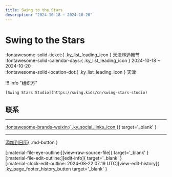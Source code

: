 ```yaml
---
title: Swing to the Stars
description: "2024-10-18 ~ 2024-10-20"
---
```


# Swing to the Stars 

:fontawesome-solid-ticket:{ .ky_list_leading_icon } 天津林迪舞节  
:fontawesome-solid-calendar-days:{ .ky_list_leading_icon } 2024-10-18 ~ 2024-10-20  
:fontawesome-solid-location-dot:{ .ky_list_leading_icon } 天津  

!!! info "组织方"

    [Swing Stars Studio](https://swing.kids/cn/swing-stars-studio)  

## 联系


---

 [:fontawesome-brands-weixin:{ .ky_social_links_icon }](https://mp.weixin.qq.com/s/gS7UsVLJPoNskb7YAlyy5Q){ target='_blank' }

---

[添加到日历](https://swing.news/ics/zh-Hans/2024/cn/swing-to-the-stars-2024.ics){ .md-button }

<div class="ky_page_footer" markdown>
<div class="ky_page_footer_trailing" markdown="span">
[:material-file-eye-outline:][view-raw-source-file]{ target='_blank' }
[:material-file-edit-outline:][edit-info]{ target='_blank' }
</div>
<div class="ky_page_footer_leading" markdown="span">
[:material-clock-edit-outline: 2024-08-22 07:19 UTC][view-edit-history]{ .ky_page_footer_history_button target='_blank' }
</div>
</div>

[view-raw-source-file]: https://github.com/swingdance/events/blob/main/2024/cn/swing-to-the-stars-2024.json "查看原始源文件"
[edit-info]: https://github.com/swingdance/events/issues/new?assignees=&labels=update+event&projects=&template=03-update_entity.yml&title=%5B2024%2Fcn%5D%20Swing%20to%20the%20Stars&region=cn&year=2024&id=swing-to-the-stars-2024&name=Swing%20to%20the%20Stars&org_id=swing-stars-studio "编辑信息"

[view-edit-history]: https://github.com/swingdance/events/commits/main/2024/cn/swing-to-the-stars-2024.json "查看编辑历史"
